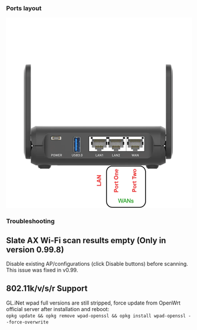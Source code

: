 ### Ports layout
![](assets/slateports.webp)
### Troubleshooting

## Slate AX Wi-Fi scan results empty (Only in version 0.99.8)
Disable existing AP/configurations (click Disable buttons) before scanning.  
This issue was fixed in v0.99.

## 802.11k/v/s/r Support
GL.iNet wpad full versions are still stripped, force update from OpenWrt official server after installation and reboot:  
`opkg update && opkg remove wpad-openssl && opkg install wpad-openssl --force-overwrite`
